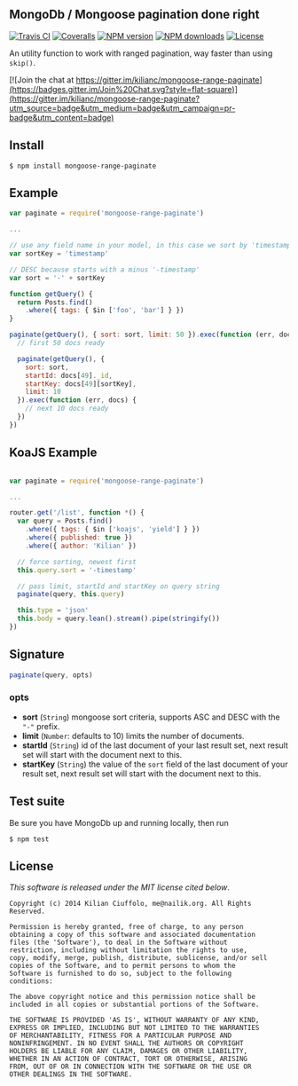 ## MongoDb / Mongoose pagination done right

[![Travis CI](https://img.shields.io/travis/kilianc/mongoose-range-paginate.svg?style=flat-square)](https://travis-ci.org/kilianc/mongoose-range-paginate)
[![Coveralls](https://img.shields.io/coveralls/kilianc/mongoose-range-paginate.svg?style=flat-square)](https://coveralls.io/r/kilianc/mongoose-range-paginate)
[![NPM version](https://img.shields.io/npm/v/mongoose-range-paginate.svg?style=flat-square)](https://www.npmjs.com/package/mongoose-range-paginate)
[![NPM downloads](https://img.shields.io/npm/dm/mongoose-range-paginate.svg?style=flat-square)](https://www.npmjs.com/package/mongoose-range-paginate)
[![License](https://img.shields.io/npm/l/mongoose-range-paginate.svg?style=flat-square)](https://www.npmjs.com/package/mongoose-range-paginate)

An utility function to work with ranged pagination, way faster than using `skip()`.

[![Join the chat at https://gitter.im/kilianc/mongoose-range-paginate](https://badges.gitter.im/Join%20Chat.svg?style=flat-square)](https://gitter.im/kilianc/mongoose-range-paginate?utm_source=badge&utm_medium=badge&utm_campaign=pr-badge&utm_content=badge)

## Install

    $ npm install mongoose-range-paginate

## Example

```js
var paginate = require('mongoose-range-paginate')

...

// use any field name in your model, in this case we sort by 'timestamp'
var sortKey = 'timestamp'

// DESC because starts with a minus '-timestamp'
var sort = '-' + sortKey

function getQuery() {
  return Posts.find()
    .where({ tags: { $in ['foo', 'bar'] } })
}

paginate(getQuery(), { sort: sort, limit: 50 }).exec(function (err, docs) {
  // first 50 docs ready

  paginate(getQuery(), {
    sort: sort,
    startId: docs[49]._id,
    startKey: docs[49][sortKey],
    limit: 10
  }).exec(function (err, docs) {
    // next 10 docs ready
  })
})
```

## KoaJS Example

```js

var paginate = require('mongoose-range-paginate')

...

router.get('/list', function *() {
  var query = Posts.find()
    .where({ tags: { $in ['koajs', 'yield'] } })
    .where({ published: true })
    .where({ author: 'Kilian' })

  // force sorting, newest first
  this.query.sort = '-timestamp'

  // pass limit, startId and startKey on query string
  paginate(query, this.query)

  this.type = 'json'
  this.body = query.lean().stream().pipe(stringify())
})
```

## Signature

```js
paginate(query, opts)
```

### opts

* **sort** (`String`) mongoose sort criteria, supports ASC and DESC with the `"-"` prefix.
* **limit** (`Number`: defaults to 10) limits the number of documents.
* **startId** (`String`) id of the last document of your last result set, next result set will start with the document next to this.
* **startKey** (`String`) the value of the `sort` field of the last document of your result set, next result set will start with the document next to this.

## Test suite

Be sure you have MongoDb up and running locally, then run

    $ npm test

## License

_This software is released under the MIT license cited below_.

    Copyright (c) 2014 Kilian Ciuffolo, me@nailik.org. All Rights Reserved.

    Permission is hereby granted, free of charge, to any person
    obtaining a copy of this software and associated documentation
    files (the 'Software'), to deal in the Software without
    restriction, including without limitation the rights to use,
    copy, modify, merge, publish, distribute, sublicense, and/or sell
    copies of the Software, and to permit persons to whom the
    Software is furnished to do so, subject to the following
    conditions:

    The above copyright notice and this permission notice shall be
    included in all copies or substantial portions of the Software.

    THE SOFTWARE IS PROVIDED 'AS IS', WITHOUT WARRANTY OF ANY KIND,
    EXPRESS OR IMPLIED, INCLUDING BUT NOT LIMITED TO THE WARRANTIES
    OF MERCHANTABILITY, FITNESS FOR A PARTICULAR PURPOSE AND
    NONINFRINGEMENT. IN NO EVENT SHALL THE AUTHORS OR COPYRIGHT
    HOLDERS BE LIABLE FOR ANY CLAIM, DAMAGES OR OTHER LIABILITY,
    WHETHER IN AN ACTION OF CONTRACT, TORT OR OTHERWISE, ARISING
    FROM, OUT OF OR IN CONNECTION WITH THE SOFTWARE OR THE USE OR
    OTHER DEALINGS IN THE SOFTWARE.